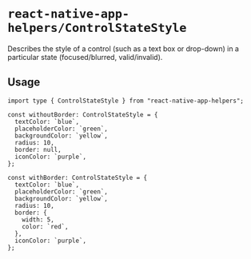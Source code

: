 # `react-native-app-helpers/ControlStateStyle`

Describes the style of a control (such as a text box or drop-down) in a
particular state (focused/blurred, valid/invalid).

## Usage

```tsx
import type { ControlStateStyle } from "react-native-app-helpers";

const withoutBorder: ControlStateStyle = {
  textColor: `blue`,
  placeholderColor: `green`,
  backgroundColor: `yellow`,
  radius: 10,
  border: null,
  iconColor: `purple`,
};

const withBorder: ControlStateStyle = {
  textColor: `blue`,
  placeholderColor: `green`,
  backgroundColor: `yellow`,
  radius: 10,
  border: {
    width: 5,
    color: `red`,
  },
  iconColor: `purple`,
};
```
